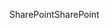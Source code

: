 <span data-ttu-id="a62c5-101">SharePoint</span><span class="sxs-lookup"><span data-stu-id="a62c5-101">SharePoint</span></span>